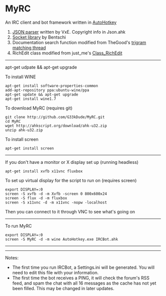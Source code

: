 MyRC
====

An IRC client and bot framework written in <a href="http://ahkscript.org/">AutoHotkey</a>

<ol>
    <li><a href="https://github.com/Jim-VxE/AHK-Lib-JSON_ToObj/">JSON parser</a> written by VxE. Copyright info in Json.ahk</li>
    <li><a href="http://www.autohotkey.com/board/topic/94376-socket-class-%C3%BCberarbeitet/">Socket library</a> by Bentschi</li>
    <li>Documentation search function modified from TheGood's <a href="http://www.autohotkey.com/board/topic/35990-string-matching-using-trigrams/">trigram matching thread</a></li>
    <li>RichEdit class modified from just_me's <a href="http://ahkscript.org/boards/viewtopic.php?f=6&t=681">Class_RichEdit</a></li>
</ol>

-----

apt-get udpate && apt-get upgrade

To install WINE
```
apt-get install software-properties-common
add-apt-repository ppa:ubuntu-wine/ppa
apt-get update && apt-get upgrade
apt-get install wine1.7
```

To download MyRC (requires git)
```
git clone http://github.com/G33kDude/MyRC.git
cd MyRC
wget http://ahkscript.org/download/ahk-u32.zip
unzip ahk-u32.zip
```

To install screen
```
apt-get install screen
```

-----

If you don't have a monitor or X display set up (running headless)
```
apt-get install xvfb x11vnc fluxbox
```

To set up virtual display for the script to run on (requires screen)
```
export DISPLAY=:0
screen -S xvfb -d -m Xvfb -screen 0 800x600x24
screen -S flux -d -m fluxbox
screen -S x11vnc -d -m x11vnc -nopw -localhost
```
Then you can connect to it through VNC to see what's going on

-----

To run MyRC
```
export DISPLAY=:0
screen -S MyRC -d -m wine AutoHotkey.exe IRCBot.ahk
```

-----
-----

Notes:
<ul>
    <li>The first time you run IRCBot, a Settings.ini will be generated. You will need to edit this file with your information.</li>
    <li>The first time the bot receives a PING, it will check the forum's RSS feed, and spam the chat with all 16 messages as the cache has not yet been filled. This may be changed in later updates.</li>
</ul>